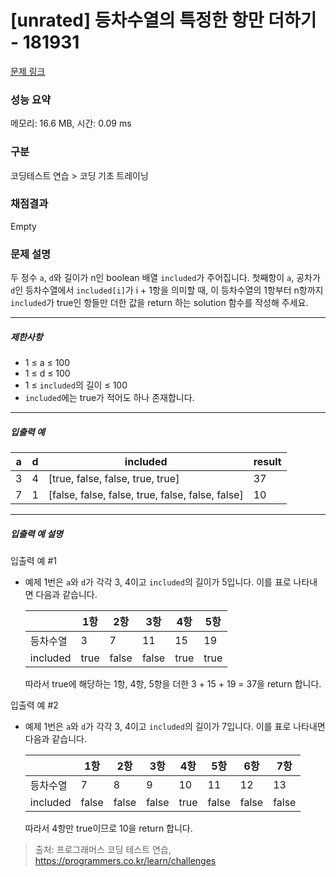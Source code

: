 # [unrated] 등차수열의 특정한 항만 더하기 - 181931 

[문제 링크](https://school.programmers.co.kr/learn/courses/30/lessons/181931) 

### 성능 요약

메모리: 16.6 MB, 시간: 0.09 ms

### 구분

코딩테스트 연습 > 코딩 기초 트레이닝

### 채점결과

Empty

### 문제 설명

<p>두 정수 <code>a</code>, <code>d</code>와 길이가 n인 boolean 배열 <code>included</code>가 주어집니다. 첫째항이 <code>a</code>, 공차가 <code>d</code>인 등차수열에서 <code>included[i]</code>가 i + 1항을 의미할 때, 이 등차수열의 1항부터 n항까지 <code>included</code>가 true인 항들만 더한 값을 return 하는 solution 함수를 작성해 주세요.</p>

<hr>

<h5>제한사항</h5>

<ul>
<li>1 ≤ a ≤ 100</li>
<li>1 ≤ d ≤ 100</li>
<li>1 ≤ <code>included</code>의 길이 ≤ 100</li>
<li><code>included</code>에는 true가 적어도 하나 존재합니다.</li>
</ul>

<hr>

<h5>입출력 예</h5>
<table class="table">
        <thead><tr>
<th>a</th>
<th>d</th>
<th>included</th>
<th>result</th>
</tr>
</thead>
        <tbody><tr>
<td>3</td>
<td>4</td>
<td>[true, false, false, true, true]</td>
<td>37</td>
</tr>
<tr>
<td>7</td>
<td>1</td>
<td>[false, false, false, true, false, false, false]</td>
<td>10</td>
</tr>
</tbody>
      </table>
<hr>

<h5>입출력 예 설명</h5>

<p>입출력 예 #1</p>

<ul>
<li><p>예제 1번은 <code>a</code>와 <code>d</code>가 각각 3, 4이고 <code>included</code>의 길이가 5입니다. 이를 표로 나타내면 다음과 같습니다.</p>
<table class="table">
        <thead><tr>
<th></th>
<th>1항</th>
<th>2항</th>
<th>3항</th>
<th>4항</th>
<th>5항</th>
</tr>
</thead>
        <tbody><tr>
<td>등차수열</td>
<td>3</td>
<td>7</td>
<td>11</td>
<td>15</td>
<td>19</td>
</tr>
<tr>
<td>included</td>
<td>true</td>
<td>false</td>
<td>false</td>
<td>true</td>
<td>true</td>
</tr>
</tbody>
      </table>
<p>따라서 true에 해당하는 1항, 4항, 5항을 더한 3 + 15 + 19 = 37을 return 합니다.</p></li>
</ul>

<p>입출력 예 #2</p>

<ul>
<li><p>예제 1번은 <code>a</code>와 <code>d</code>가 각각 3, 4이고 <code>included</code>의 길이가 7입니다. 이를 표로 나타내면 다음과 같습니다.</p>
<table class="table">
        <thead><tr>
<th></th>
<th>1항</th>
<th>2항</th>
<th>3항</th>
<th>4항</th>
<th>5항</th>
<th>6항</th>
<th>7항</th>
</tr>
</thead>
        <tbody><tr>
<td>등차수열</td>
<td>7</td>
<td>8</td>
<td>9</td>
<td>10</td>
<td>11</td>
<td>12</td>
<td>13</td>
</tr>
<tr>
<td>included</td>
<td>false</td>
<td>false</td>
<td>false</td>
<td>true</td>
<td>false</td>
<td>false</td>
<td>false</td>
</tr>
</tbody>
      </table>
<p>따라서 4항만 true이므로 10을 return 합니다.</p></li>
</ul>


> 출처: 프로그래머스 코딩 테스트 연습, https://programmers.co.kr/learn/challenges